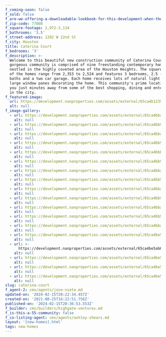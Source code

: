 ```yaml
---
f_coming-soon: false
f_sold: false
f_are-we-offering-a-downloadable-lookbook-for-this-development-when-they-submit-their-contact-info: false
f_zip-code: 77008
f_square-footage: 2,972-3,134
f_bathrooms: '3.5'
f_street-address: 1202 W 22nd St
f_city: Houston
title: Caterina Court
f_bedrooms: '3'
f_description: >-
  Welcome to this beautiful new construction community of Caterina Court! This
  gorgeous community is comprised of nine freestanding contemporary homes
  nestled in the highly coveted area of the Houston Heights. The square footage
  of the homes range from 2,353 to 2,524 and features 3 bedrooms, 2.5 - 3.5
  baths and a two car garage. Each home receives lots of natural light from the
  large window panes decorating the home. This community's prime location puts
  you just minutes away from some of the best shopping, dining and entertainment
  in the city. 
f_featured-image:
  url: https://development.nanproperties.com/assets/external/65ca4b1239228c6067e5b43c_1202202340.jpg
  alt: null
f_image-gallery:
  - url: https://development.nanproperties.com/assets/external/65ca4bbaa52c5907efd015eb_120220front.jpg
    alt: null
  - url: https://development.nanproperties.com/assets/external/65ca4bb965fcd671d6a07f55_120220bathroom202329.jpg
    alt: null
  - url: https://development.nanproperties.com/assets/external/65ca4bba6a372bdedb75d402_120220bed20r202325.jpg
    alt: null
  - url: https://development.nanproperties.com/assets/external/65ca4bb9b876b42010e3fd9f_120220bed20r202326.jpg
    alt: null
  - url: https://development.nanproperties.com/assets/external/65ca4bbbf6424674708c4836_120220closet202332.jpg
    alt: null
  - url: https://development.nanproperties.com/assets/external/65ca4bb953a579d848228809_120220closet202333.jpg
    alt: null
  - url: https://development.nanproperties.com/assets/external/65ca4bba0b4fd6233f4390f7_120220entry20233.jpg
    alt: null
  - url: https://development.nanproperties.com/assets/external/65ca4bb9cfaa221f9ab6b891_120220kitchen202315.jpg
    alt: null
  - url: https://development.nanproperties.com/assets/external/65ca4bba4822c5cc3f3d597c_120220kitchen202316.jpg
    alt: null
  - url: https://development.nanproperties.com/assets/external/65ca4bb90b4fd6233f4390a7_120220kitchen202319.jpg
    alt: null
  - url: https://development.nanproperties.com/assets/external/65ca4bba3ef82f62ab54c7b8_120220living202311.jpg
    alt: null
  - url: https://development.nanproperties.com/assets/external/65ca4bb96a372bdedb75d346_120220bathroom202327.jpg
    alt: null
  - url: https://development.nanproperties.com/assets/external/65ca4bba3f4f6d5d183e7474_120220living20room20238.jpg
    alt: null
  - url: https://development.nanproperties.com/assets/external/65ca4be578932da52f2d1685_living20room20235.jpg
    alt: null
  - url: >-
      https://development.nanproperties.com/assets/external/65ca4be5ab6a1835d21f5f28_120220view20of20kitchen20from20pantry202317.jpg
    alt: null
  - url: https://development.nanproperties.com/assets/external/65ca4be5233ad7f5c00993ab_120220stiars202334.jpg
    alt: null
  - url: https://development.nanproperties.com/assets/external/65ca4be59587a33b30cd37ea_media20bathrrom202337.jpg
    alt: null
  - url: https://development.nanproperties.com/assets/external/65ca4be525346d79c6340399_livingroom20239.jpg
    alt: null
slug: caterina-court
f_agent-2: cms/agents/jose-nieto.md
updated-on: '2024-02-15T20:22:34.457Z'
created-on: '2021-08-25T16:22:51.756Z'
published-on: '2024-02-15T20:36:53.553Z'
f_builder: cms/builders/highgate-ventures.md
f_is-this-a-55-community: false
f_co-listing-agent: cms/agents/ashley-shears.md
layout: '[new-homes].html'
tags: new-homes
---
```



